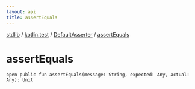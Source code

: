 ```yaml
---
layout: api
title: assertEquals
---
```

[stdlib](../../index.html) / [kotlin.test](../index.html) / [DefaultAsserter](index.html) / [assertEquals](assertEquals.html)

# assertEquals

```
open public fun assertEquals(message: String, expected: Any, actual: Any): Unit
```
